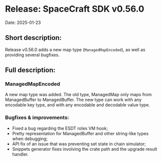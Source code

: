 # Release: SpaceCraft SDK v0.56.0

Date: 2025-01-23

## Short description:

Release v0.56.0 adds a new map type (`ManagedMapEncoded`), as well as providing several bugfixes.


## Full description:

### ManagedMapEncoded

A new map type was added. The old type, ManagedMap only maps from ManagedBuffer to ManagedBuffer. The new type can work with any encodable key type, and with any encodable and decodable value type.


### Bugfixes & improvements:

- Fixed a bug regarding the ESDT roles VM hook;
- Pretty representation for ManagedBuffer and other string-like types when debugging;
- API fix of an issue that was preventing set state in chain simulator;
- Snippets generator fixes involving the crate path and the upgrade result handler.

